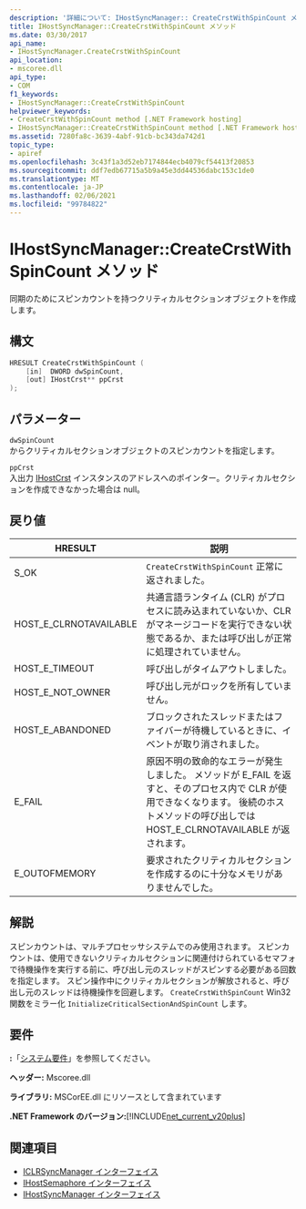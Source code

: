 ```yaml
---
description: '詳細について: IHostSyncManager:: CreateCrstWithSpinCount メソッド'
title: IHostSyncManager::CreateCrstWithSpinCount メソッド
ms.date: 03/30/2017
api_name:
- IHostSyncManager.CreateCrstWithSpinCount
api_location:
- mscoree.dll
api_type:
- COM
f1_keywords:
- IHostSyncManager::CreateCrstWithSpinCount
helpviewer_keywords:
- CreateCrstWithSpinCount method [.NET Framework hosting]
- IHostSyncManager::CreateCrstWithSpinCount method [.NET Framework hosting]
ms.assetid: 7280fa8c-3639-4abf-91cb-bc343da742d1
topic_type:
- apiref
ms.openlocfilehash: 3c43f1a3d52eb7174844ecb4079cf54413f20853
ms.sourcegitcommit: ddf7edb67715a5b9a45e3dd44536dabc153c1de0
ms.translationtype: MT
ms.contentlocale: ja-JP
ms.lasthandoff: 02/06/2021
ms.locfileid: "99784822"
---
```

# <a name="ihostsyncmanagercreatecrstwithspincount-method"></a>IHostSyncManager::CreateCrstWithSpinCount メソッド

同期のためにスピンカウントを持つクリティカルセクションオブジェクトを作成します。  
  
## <a name="syntax"></a>構文  
  
```cpp  
HRESULT CreateCrstWithSpinCount (  
    [in]  DWORD dwSpinCount,  
    [out] IHostCrst** ppCrst  
);  
```  
  
## <a name="parameters"></a>パラメーター  

 `dwSpinCount`  
 からクリティカルセクションオブジェクトのスピンカウントを指定します。  
  
 `ppCrst`  
 入出力 [IHostCrst](ihostcrst-interface.md) インスタンスのアドレスへのポインター。クリティカルセクションを作成できなかった場合は null。  
  
## <a name="return-value"></a>戻り値  
  
|HRESULT|説明|  
|-------------|-----------------|  
|S_OK|`CreateCrstWithSpinCount` 正常に返されました。|  
|HOST_E_CLRNOTAVAILABLE|共通言語ランタイム (CLR) がプロセスに読み込まれていないか、CLR がマネージコードを実行できない状態であるか、または呼び出しが正常に処理されていません。|  
|HOST_E_TIMEOUT|呼び出しがタイムアウトしました。|  
|HOST_E_NOT_OWNER|呼び出し元がロックを所有していません。|  
|HOST_E_ABANDONED|ブロックされたスレッドまたはファイバーが待機しているときに、イベントが取り消されました。|  
|E_FAIL|原因不明の致命的なエラーが発生しました。 メソッドが E_FAIL を返すと、そのプロセス内で CLR が使用できなくなります。 後続のホストメソッドの呼び出しでは HOST_E_CLRNOTAVAILABLE が返されます。|  
|E_OUTOFMEMORY|要求されたクリティカルセクションを作成するのに十分なメモリがありませんでした。|  
  
## <a name="remarks"></a>解説  

 スピンカウントは、マルチプロセッサシステムでのみ使用されます。 スピンカウントは、使用できないクリティカルセクションに関連付けられているセマフォで待機操作を実行する前に、呼び出し元のスレッドがスピンする必要がある回数を指定します。 スピン操作中にクリティカルセクションが解放されると、呼び出し元のスレッドは待機操作を回避します。 `CreateCrstWithSpinCount` Win32 関数をミラー化 `InitializeCriticalSectionAndSpinCount` します。  
  
## <a name="requirements"></a>要件  

 **:**「[システム要件](../../get-started/system-requirements.md)」を参照してください。  
  
 **ヘッダー:** Mscoree.dll  
  
 **ライブラリ:** MSCorEE.dll にリソースとして含まれています  
  
 **.NET Framework のバージョン:**[!INCLUDE[net_current_v20plus](../../../../includes/net-current-v20plus-md.md)]  
  
## <a name="see-also"></a>関連項目

- [ICLRSyncManager インターフェイス](iclrsyncmanager-interface.md)
- [IHostSemaphore インターフェイス](ihostsemaphore-interface.md)
- [IHostSyncManager インターフェイス](ihostsyncmanager-interface.md)
